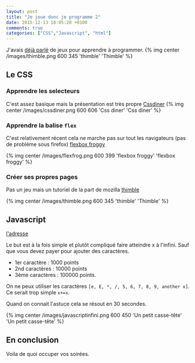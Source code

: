 ```yaml
---
layout: post
title: "Je joue donc je programme 2"
date: 2015-12-13 18:05:20 +0100
comments: true
categories: ["CSS","Javascript", "html"]
---
```


J'avais [déjà parlé](blog/2015/05/04/je-joue-donc-je-programme/) de jeux pour apprendre à programmer.
{% img center /images/thimble.png 600 345 'thimble' 'Thimble' %}
<!--more-->


## Le CSS

### Apprendre les selecteurs
C'est assez basique mais la présentation est très propre
[Cssdiner](flukeout.github.io)
{% img center /images/cssdiner.png 600 606 'Css diner' 'Css diner' %}


### Apprendre la balise `flex`

C'est relativement récent cela ne marche pas sur tout les navigateurs (pas de problème sous firefox) 
[flexbox froggy](http://flexboxfroggy.com/)

{% img center /images/flexfrog.png 600 399 'flexbox froggy' 'flexbox froggy' %}


### Créer ses propres pages
Pas un jeu mais un tutoriel de la part de mozilla
[thimble](https://thimble.mozilla.org/en-US)

{% img center /images/thimble.png 600 345 'thimble' 'Thimble' %}

## Javascript

[l'adresse](https://jsfiddle.net/qmmc8mpr/embedded/result/)

Le but est à la fois simple et plutôt compliqué faire atteindre x à l'infini. Sauf que vous devez payer pour ajouter des caractères.

 * 1er caractère : 1000 points
 * 2nd caractères : 10000 points
 * 3ème caractères : 100000 points.

On ne peux utiliser les caractères  `[e, E, *, /, 5, 6, 7, 8, 9, another x]`. Ce serait trop simple `x+=x`.

Quand on connait l'astuce cela se résout en 30 secondes.

{% img center /images/javascriptinfini.png 600 450 'Un petit casse-tête' 'Un petit casse-tête' %}


## En conclusion

Voila de quoi occuper vos soirées.
